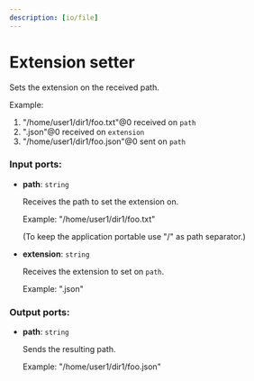 ```yaml
---
description: [io/file]
---
```


# Extension setter

Sets the extension on the received path.

Example:
1. "/home/user1/dir1/foo.txt"@0 received on `path`
2. ".json"@0 received on `extension`
3. "/home/user1/dir1/foo.json"@0 sent on `path`

### Input ports:

* __path__: ` string `

    Receives the path to set the extension on.
    
    Example:
    "/home/user1/dir1/foo.txt"
    
    (To keep the application portable use "/" as path separator.)


* __extension__: ` string `

    Receives the extension to set on `path`.
    
    Example:
    ".json"

### Output ports:

* __path__: ` string `

    Sends the resulting path.
    
    Example:
    "/home/user1/dir1/foo.json"

